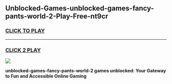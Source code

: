 
## Unblocked-Games-unblocked-games-fancy-pants-world-2-Play-Free-nt9cr
<h3>
<a href="https://premium76.site?title=unblocked-games-fancy-pants-world-2&ref=23A">CLICK TO PLAY</a></h3>
<hr>

<h3>
<a href="https://premium76.site?title=unblocked-games-fancy-pants-world-2&ref=23A">CLICK 2 PLAY</a>
  
</h3>

<a href="https://premium76.site?title=unblocked-games-fancy-pants-world-2&ref=23A"><img src="https://clearcache.store/games.png"></a>


**unblocked-games-fancy-pants-world-2 games unblocked: Your Gateway to Fun and Accessible Online Gaming**
